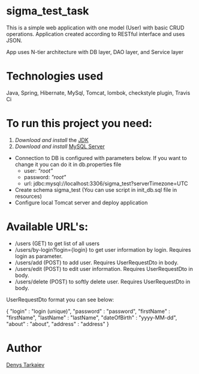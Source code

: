 # sigma_test_task

This is a simple web application with one model (User) with basic CRUD operations.
Application created according to RESTful interface and uses JSON.

App uses N-tier architecture with DB layer, DAO layer, and Service layer<br>

# Technologies used<br>
Java, Spring, Hibernate, MySql, Tomcat, lombok, checkstyle plugin, Travis Ci<br>


# To run this project you need:<br>
1) *Download and install* the [JDK](https://www.oracle.com/java/technologies/javase-downloads.html, "Download JDK") <br>
2) *Download and install* [MySQL Server](https://dev.mysql.com/downloads/)<br>
+ Connection to DB is configured with parameters below. If you want to change it you can do it in db.properties file <br>
  + user: *"root"*<br>
  + password: *"root"*<br>
  + url: jdbc:mysql://localhost:3306/sigma_test?serverTimezone=UTC<br>
+ Create schema sigma_test (You can use script in init_db.sql file in resources)<br>
 + Configure local Tomcat server and deploy application
 
 # Available URL's:<br>
 + /users (GET) to get list of all users
 + /users/by-login?login={login} to get user information by login. Requires login as parameter.
 + /users/add (POST) to add user. Requires UserRequestDto in body.
 + /users/edit (POST) to edit user information. Requires UserRequestDto in body.
 + /users/delete (POST) to softly delete user. Requires UserRequestDto in body.
 
 UserRequestDto format you can see below:
 
 {
     "login" : "login (unique)",
     "password" : "password", 
     "firstName" : "firstName",
     "lastName" : "lastName",
     "dateOfBirth" : "yyyy-MM-dd",
     "about" : "about",
     "address" : "address"
 }

# Author
[Denys Tarkaiev](https://github.com/tarkaiev "Author")
